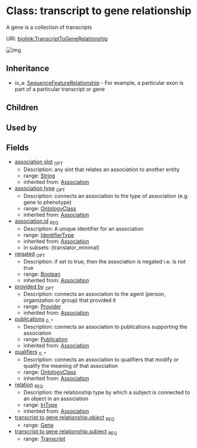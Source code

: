 # Class: transcript to gene relationship


A gene is a collection of transcripts

URI: [biolink:TranscriptToGeneRelationship](https://w3id.org/biolink/vocab/TranscriptToGeneRelationship)

![img](http://yuml.me/diagram/nofunky;dir:TB/class/\[ClinicalModifier]<clinical%20modifier%20qualifier(i)%200..1-%20\[TranscriptToGeneRelationship|id(i):identifier_type;relation(i):iri_type;negated(i):boolean%20%3F;association_slot(i):string%20%3F;edge_label(i):label_type%20%3F],%20\[EvidenceType]<has%20evidence(i)%200..1-%20\[TranscriptToGeneRelationship],%20\[ConfidenceLevel]<has%20confidence%20level(i)%200..1-%20\[TranscriptToGeneRelationship],%20\[Provider]<provided%20by(i)%200..1-%20\[TranscriptToGeneRelationship],%20\[Publication]<publications(i)%200..*-%20\[TranscriptToGeneRelationship],%20\[OntologyClass]<qualifiers(i)%200..*-%20\[TranscriptToGeneRelationship],%20\[OntologyClass]<association%20type(i)%200..1-%20\[TranscriptToGeneRelationship],%20\[Gene]<object%201..1-%20\[TranscriptToGeneRelationship],%20\[Transcript]<subject%201..1-%20\[TranscriptToGeneRelationship],%20\[SequenceFeatureRelationship]^-\[TranscriptToGeneRelationship])
## Inheritance

 *  is_a: [SequenceFeatureRelationship](SequenceFeatureRelationship.md) - For example, a particular exon is part of a particular transcript or gene
## Children

## Used by

## Fields

 * [association slot](association_slot.md)  <sub>OPT</sub>
    * Description: any slot that relates an association to another entity
    * range: [String](String.md)
    * inherited from: [Association](Association.md)
 * [association type](association_type.md)  <sub>OPT</sub>
    * Description: connects an association to the type of association (e.g. gene to phenotype)
    * range: [OntologyClass](OntologyClass.md)
    * inherited from: [Association](Association.md)
 * [association.id](association_id.md)  <sub>REQ</sub>
    * Description: A unique identifier for an association
    * range: [IdentifierType](IdentifierType.md)
    * inherited from: [Association](Association.md)
    * in subsets: (translator_minimal)
 * [negated](negated.md)  <sub>OPT</sub>
    * Description: if set to true, then the association is negated i.e. is not true
    * range: [Boolean](Boolean.md)
    * inherited from: [Association](Association.md)
 * [provided by](provided_by.md)  <sub>OPT</sub>
    * Description: connects an association to the agent (person, organization or group) that provided it
    * range: [Provider](Provider.md)
    * inherited from: [Association](Association.md)
 * [publications](publications.md)  <sub>0..*</sub>
    * Description: connects an association to publications supporting the association
    * range: [Publication](Publication.md)
    * inherited from: [Association](Association.md)
 * [qualifiers](qualifiers.md)  <sub>0..*</sub>
    * Description: connects an association to qualifiers that modify or qualify the meaning of that association
    * range: [OntologyClass](OntologyClass.md)
    * inherited from: [Association](Association.md)
 * [relation](relation.md)  <sub>REQ</sub>
    * Description: the relationship type by which a subject is connected to an object in an association
    * range: [IriType](IriType.md)
    * inherited from: [Association](Association.md)
 * [transcript to gene relationship.object](transcript_to_gene_relationship_object.md)  <sub>REQ</sub>
    * range: [Gene](Gene.md)
 * [transcript to gene relationship.subject](transcript_to_gene_relationship_subject.md)  <sub>REQ</sub>
    * range: [Transcript](Transcript.md)
